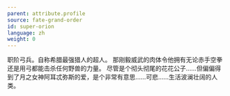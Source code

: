 ```yaml
---
parent: attribute.profile
source: fate-grand-order
id: super-orion
language: zh
weight: 0
---
```


职阶弓兵。自称希腊最强猎人的超人。
那刚毅威武的肉体令他拥有无论赤手空拳还是用弓都能击杀任何野兽的力量。
尽管是个彻头彻尾的花花公子……但偏偏得到了月之女神阿耳忒弥斯的爱，是个非常有意思……可悲……生活波澜壮阔的人类。
